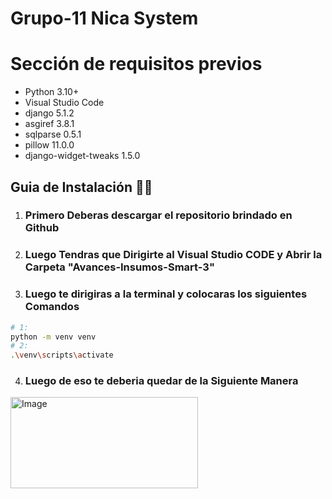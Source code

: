 # Grupo-11 Nica System

# Sección de requisitos previos
- Python 3.10+
- Visual Studio Code
- django 5.1.2
- asgiref 3.8.1
- sqlparse 0.5.1
- pillow 11.0.0
- django-widget-tweaks 1.5.0

## Guia de Instalación 👨‍💻

1. ### Primero Deberas descargar el repositorio brindado en Github
2. ### Luego Tendras que Dirigirte al Visual Studio CODE y Abrir la Carpeta "Avances-Insumos-Smart-3"
3. ### Luego te dirigiras a la terminal y colocaras los siguientes Comandos

```bash
# 1:
python -m venv venv
# 2:
.\venv\scripts\activate
```
4. ### Luego de eso te deberia quedar de la Siguiente Manera
<img width="300" height="146" alt="Image" src="https://github.com/user-attachments/assets/8dcbcf26-aa58-45b4-936a-ea5afce666b0" />
